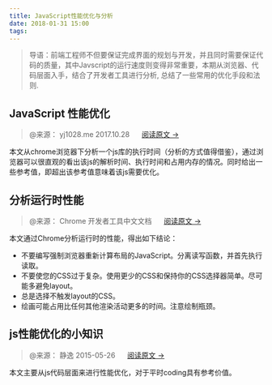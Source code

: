 ```yaml
---
title: JavaScript性能优化与分析
date: 2018-01-31 15:00
tags:
---
```

> 导语：前端工程师不但要保证完成界面的规划与开发，并且同时需要保证代码的质量，其中Javscript的运行速度则变得非常重要，本期从浏览器、代码层面入手，结合了开发者工具进行分析, 总结了一些常用的优化手段和法则.

## JavaScript 性能优化

> @来源： yj1028.me 2017.10.28    <span style="padding: 10px"></span> [阅读原文 ->](https://juejin.im/entry/59e6f1336fb9a0450808bdc3)

本文从chrome浏览器下分析一个js库的执行时间（分析的方式值得借鉴），通过浏览器可以很直观的看出该js的解析时间、执行时间和占用内存的情况。同时给出一些参考值，即超出该参考值意味着该js需要优化。

## 分析运行时性能

> @来源： Chrome 开发者工具中文文档    <span style="padding: 10px"></span> [阅读原文 ->](http://www.css88.com/doc/chrome-devtools/rendering-tools/)

本文通过Chrome分析运行时的性能，得出如下结论：
* 不要编写强制浏览器重新计算布局的JavaScript。分离读写函数，并首先执行读取。
* 不要使您的CSS过于复杂。使用更少的CSS和保持你的CSS选择器简单。尽可能多避免layout。
* 总是选择不触发layout的CSS。
* 绘画可能占用比任何其他渲染活动更多的时间。注意绘制瓶颈。

## js性能优化的小知识

> @来源： 静逸   2015-05-26    <span style="padding: 10px"></span> [阅读原文 ->](https://www.cnblogs.com/liyunhua/p/4529086.html#_label21)

本文主要从js代码层面来进行性能优化，对于平时coding具有参考价值。
